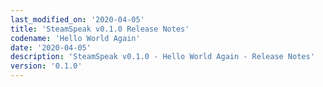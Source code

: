 ```yaml
---
last_modified_on: '2020-04-05'
title: 'SteamSpeak v0.1.0 Release Notes'
codename: 'Hello World Again'
date: '2020-04-05'
description: 'SteamSpeak v0.1.0 - Hello World Again - Release Notes'
version: '0.1.0'
---
```

